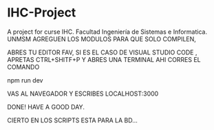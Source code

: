 # IHC-Project
A project for curse IHC. Facultad Ingeniería de Sistemas e Informatica. UNMSM 
AGREGUEN LOS MODULOS PARA QUE SOLO COMPILEN,

ABRES TU EDITOR FAV, SI ES EL CASO DE VISUAL STUDIO CODE , APRETAS CTRL+SHITF+P Y ABRES UNA TERMINAL
AHI CORRES EL COMANDO

npm run dev

VAS AL NAVEGADOR Y ESCRIBES LOCALHOST:3000 

DONE! HAVE A GOOD DAY.

CIERTO EN LOS SCRIPTS ESTA PARA LA BD...
